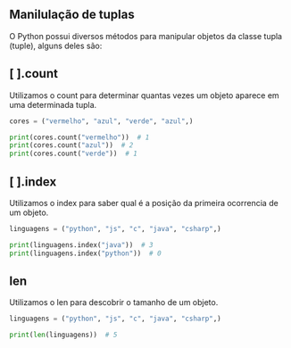 ## Manilulação de tuplas

O Python possui diversos métodos para manipular objetos da classe tupla (tuple), alguns deles são:

## [ ].count

Utilizamos o count para determinar quantas vezes um objeto aparece em uma determinada tupla.

```python
cores = ("vermelho", "azul", "verde", "azul",)

print(cores.count("vermelho"))  # 1
print(cores.count("azul"))  # 2
print(cores.count("verde"))  # 1
```

## [ ].index

Utilizamos o index para saber qual é a posição da primeira ocorrencia de um objeto.

```python
linguagens = ("python", "js", "c", "java", "csharp",)

print(linguagens.index("java"))  # 3
print(linguagens.index("python"))  # 0
```

## len

Utilizamos o len para descobrir o tamanho de um objeto.

```python
linguagens = ("python", "js", "c", "java", "csharp",)

print(len(linguagens))  # 5
```